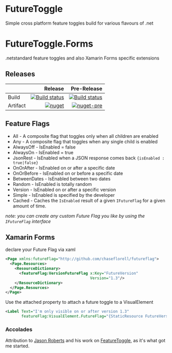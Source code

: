 # FutureToggle
Simple cross platform feature toggles build for various flavours of .net

# FutureToggle.Forms
.netstandard feature toggles and also Xamarin Forms specific extensions

## Releases

|                  |  Release                     |  Pre-Release                                        |
| ---------------- | ---------------------------: |  -------------------------------------------------: |
| Build | [![Build status][master]][master-build] | [![Build status][development]][development-build]   |
| Artifact       | [![nuget][flag]][flag-link]    | [![nuget-pre][flag-pre]][flag-link]                 |

## Feature Flags
 - All - A composite flag that toggles only when all children are enabled
 - Any - A composite flag that toggles when any single child is enabled
 - AlwaysOff - IsEnabled = false
 - AlwaysOn - IsEnabled = true
 - JsonRest - IsEnabled when a JSON response comes back `{isEnabled : true|false}`
 - OnOrAfter - IsEnabled on or after a specific date
 - OnOrBefore - IsEnabled on or before a specific date
 - BetweenDates - IsEnabled between two dates
 - Random - IsEnabled is totally random
 - Version - IsEnabled on or after a specific version
 - Simple - IsEnabled is specified by the developer
 - Cached - Caches the `IsEnabled` result of a given `IFutureFlag` for a given amount of time.
 
 _note: you can create any custom Future Flag you like by using the `IFutureFlag` interface_

## Xamarin Forms
declare your Future Flag via xaml
```xml
<Page xmlns:futureFlag="http://github.com/chaseflorell/futureflag">
  <Page.Resources>
    <ResourceDictionary>
      <featureFlag:VersionFutureFlag x:Key="FutureVersion"
                                     Version="1.3"/>
    </ResourceDictionary>
  </Page.Resources>
</Page>
```
Use the attached property to attach a future toggle to a VisualElement
```xml
<Label Text="I'm only visible on or after version 1.3" 
       featureFlag:VisualElement.FutureFlag="{StaticResource FutureVersion}"/>
```

### Accolades
Attribution to [Jason Roberts][jason-roberts] and his work on [FeatureToggle][feature-toggle], as it's what got me started.

[flag]: https://img.shields.io/nuget/v/futureflag.svg?style=flat-square&label=nuget&logo=nuget
[flag-pre]: https://img.shields.io/nuget/vpre/futureflag.svg?style=flat-square&label=nuget-pre&logo=nuget
[flag-link]: https://www.nuget.org/packages/FutureFlag/
[forms]: https://img.shields.io/nuget/v/futureflag.forms.svg?style=flat-square&label=nuget&logo=nuget
[forms-pre]: https://img.shields.io/nuget/vpre/futureflag.forms.svg?style=flat-square&label=nuget-pre&logo=nuget
[forms-link]: https://www.nuget.org/packages/FutureFlag.Forms/
[master]: https://img.shields.io/appveyor/ci/chaseflorell/futureflag/master.svg?style=flat-square&label=master&logo=appveyor
[master-build]:https://ci.appveyor.com/project/ChaseFlorell/futureflag
[development]: https://img.shields.io/appveyor/ci/chaseflorell/futureflag/development.svg?style=flat-square&label=development&logo=appveyor
[development-build]: https://ci.appveyor.com/project/ChaseFlorell/futureflag/branch/development
[feature-toggle]: https://github.com/jason-roberts/FeatureToggle
[jason-roberts]: https://twitter.com/robertsjason





